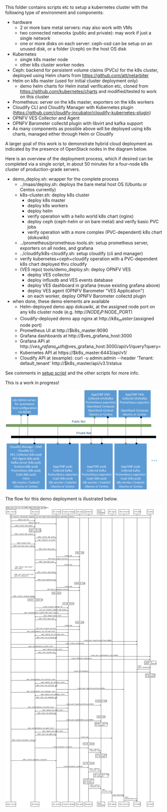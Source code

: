 <!---
.. This work is licensed under a Creative Commons Attribution 4.0 International License.
.. http://creativecommons.org/licenses/by/4.0
.. (c) 2017-2018 AT&T Intellectual Property, Inc
-->

This folder contains scripts etc to setup a kubernetes cluster with the following type of environment and components:
* hardware
  * 2 or more bare metal servers: may also work with VMs
  * two connected networks (public and private): may work if just a single network
  * one or more disks on each server: ceph-osd can be setup on an unused disk, or a folder (/ceph) on the host OS disk
* Kubernetes
  * single k8s master node
  * other k8s cluster worker nodes
* Ceph: backend for persistent volume claims (PVCs) for the k8s cluster, deployed using Helm charts from https://github.com/att/netarbiter
* Helm on k8s master (used for initial cluster deployment only)
  * demo helm charts for Helm install verification etc, cloned from https://github.com/kubernetes/charts and modified/tested to work on this cluster
* Prometheus: server on the k8s master, exporters on the k8s workers
* Cloudify CLI and Cloudify Manager with Kubernetes plugin (https://github.com/cloudify-incubator/cloudify-kubernetes-plugin)
* OPNFV VES Collector and Agent
* OPNFV Barometer collectd plugin with libvirt and kafka support
* As many components as possible above will be deployed using k8s charts, managed either through Helm or Cloudify

A larger goal of this work is to demonstrate hybrid cloud deployment as indicated by the presence of OpenStack nodes in the diagram below.

Here is an overview of the deployment process, which if desired can be completed via a single script, in about 50 minutes for a four-node k8s cluster of production-grade servers.
* demo_deploy.sh: wrapper for the complete process
  * ../maas/deploy.sh: deploys the bare metal host OS (Ubuntu or Centos currently)
  * k8s-cluster.sh: deploy k8s cluster
    * deploy k8s master
    * deploy k8s workers
    * deploy helm
    * verify operation with a hello world k8s chart (nginx)
    * deploy ceph (ceph-helm or on bare metal) and verify basic PVC jobs
    * verify operation with a more complex (PVC-dependent) k8s chart (dokuwiki)
  * ../prometheus/prometheus-tools.sh: setup prometheus server, exporters on all nodes, and grafana
  * ../cloudify/k8s-cloudify.sh: setup cloudify (cli and manager)
  * verify kubernetes+ceph+cloudify operation with a PVC-dependent k8s chart deployed thru cloudify
  * (VES repo) tools/demo_deploy.sh: deploy OPNFV VES
    * deploy VES collector
    * deploy influxdb and VES events database
    * deploy VES dashboard in grafana (reuse existing grafana above)
    * deploy VES agent (OPNFV Barometer "VES Application")
    * on each worker, deploy OPNFV Barometer collectd plugin
* when done, these demo elements are available
  * Helm-deployed demo app dokuwiki, at the assigned node port on any k8s cluster node (e.g. http://$NODE_IP:$NODE_PORT)
  * Cloudify-deployed demo app nginx at http://$k8s_master:$(assigned node port)
  * Prometheus UI at http://$k8s_master:9090
  * Grafana dashboards at http://$ves_grafana_host:3000
  * Grafana API at http://$ves_grafana_auth@$ves_grafana_host:3000/api/v1/query?query=<string>
  * Kubernetes API at https://$k8s_master:6443/api/v1/
  * Cloudify API at (example): curl -u admin:admin --header 'Tenant: default_tenant' http://$k8s_master/api/v3.1/status

See comments in [setup script](k8s-cluster.sh) and the other scripts for more info.

This is a work in progress!

![Resulting Cluster](/docs/images/models-k8s.png?raw=true "Resulting Cluster")

The flow for this demo deployment is illustrated below.

![models_demo_flow.svg](/docs/images/models_demo_flow.svg "models_demo_flow.svg")

